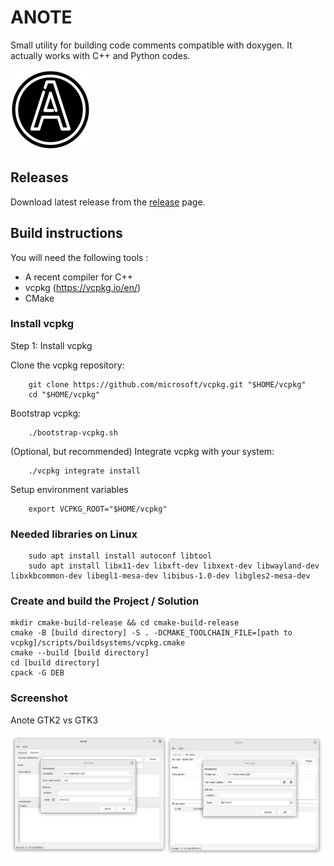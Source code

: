 # ANOTE

Small utility for building code comments compatible with doxygen. It actually works with C++ and Python codes.

![anote logo](art/Anote_icon.png)

## Releases
Download latest release from the [release](https://github.com/lucsch/anote/releases/latest) page.

## Build instructions
You will need the following tools :

- A recent compiler for C++
- vcpkg (https://vcpkg.io/en/)
- CMake

### Install vcpkg

Step 1: Install vcpkg

Clone the vcpkg repository:

        git clone https://github.com/microsoft/vcpkg.git "$HOME/vcpkg"
        cd "$HOME/vcpkg"

Bootstrap vcpkg:

        ./bootstrap-vcpkg.sh

(Optional, but recommended) Integrate vcpkg with your system:

        ./vcpkg integrate install

Setup environment variables

        export VCPKG_ROOT="$HOME/vcpkg"

### Needed libraries on Linux

        sudo apt install install autoconf libtool 
        sudo apt install libx11-dev libxft-dev libxext-dev libwayland-dev libxkbcommon-dev libegl1-mesa-dev libibus-1.0-dev libgles2-mesa-dev

### Create and build the Project / Solution

    mkdir cmake-build-release && cd cmake-build-release
    cmake -B [build directory] -S . -DCMAKE_TOOLCHAIN_FILE=[path to vcpkg]/scripts/buildsystems/vcpkg.cmake 
    cmake --build [build directory]
    cd [build directory]
    cpack -G DEB

### Screenshot

Anote GTK2 vs GTK3

![GTK](doc/screenshots/gtk2-vs-gtk3.png)
